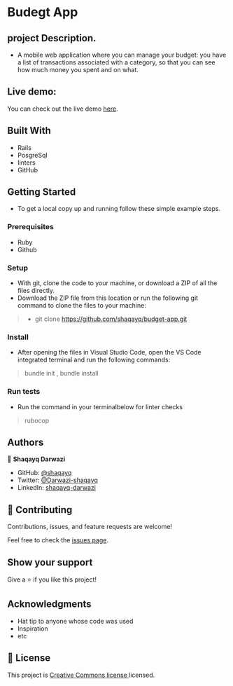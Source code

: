 

# Budegt App

## project Description.


- A mobile web application where you can manage your budget: you have a list of transactions associated with a category, so that you can see how much money you spent and on what.


## Live demo:
You can check out the live demo [here]().

## Built With

- Rails
- PosgreSql
- linters
- GitHub


## Getting Started

- To get a local copy up and running follow these simple example steps.

### Prerequisites

- Ruby
- Github

### Setup

- With git, clone the code to your machine, or download a ZIP of all the files directly.
- Download the ZIP file from this location or run the following git command to clone the files to your machine:

> - git clone https://github.com/shaqayq/budget-app.git

### Install

- After opening the files in Visual Studio Code, open the VS Code integrated terminal and run the following commands:

> bundle init ,
> bundle install


### Run tests

- Run the command in your terminalbelow for linter checks

> rubocop

## Authors

👤 **Shaqayq Darwazi**

- GitHub: [@shaqayq](https://github.com/shaqayq)
- Twitter: [@Darwazi-shaqayq](https://twitter.com/darwazi-shaqayq)
- LinkedIn: [shaqayq-darwazi](https://linkedin.com/in/shaqayq-darwazi)


## 🤝 Contributing

Contributions, issues, and feature requests are welcome!

Feel free to check the [issues page](https://github.com/shaqayq/budget-app/issues).

## Show your support

Give a ⭐️ if you like this project!

## Acknowledgments

- Hat tip to anyone whose code was used
- Inspiration
- etc

## 📝 License

This project is [ Creative Commons license ](https://creativecommons.org/licenses/by-nc/4.0/) licensed.
